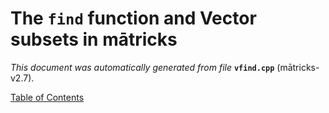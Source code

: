 
# The `find` function and Vector subsets in mātricks
_This document was automatically generated from file_ **`vfind.cpp`** (mātricks-v2.7).


[Table of Contents](README.md)
